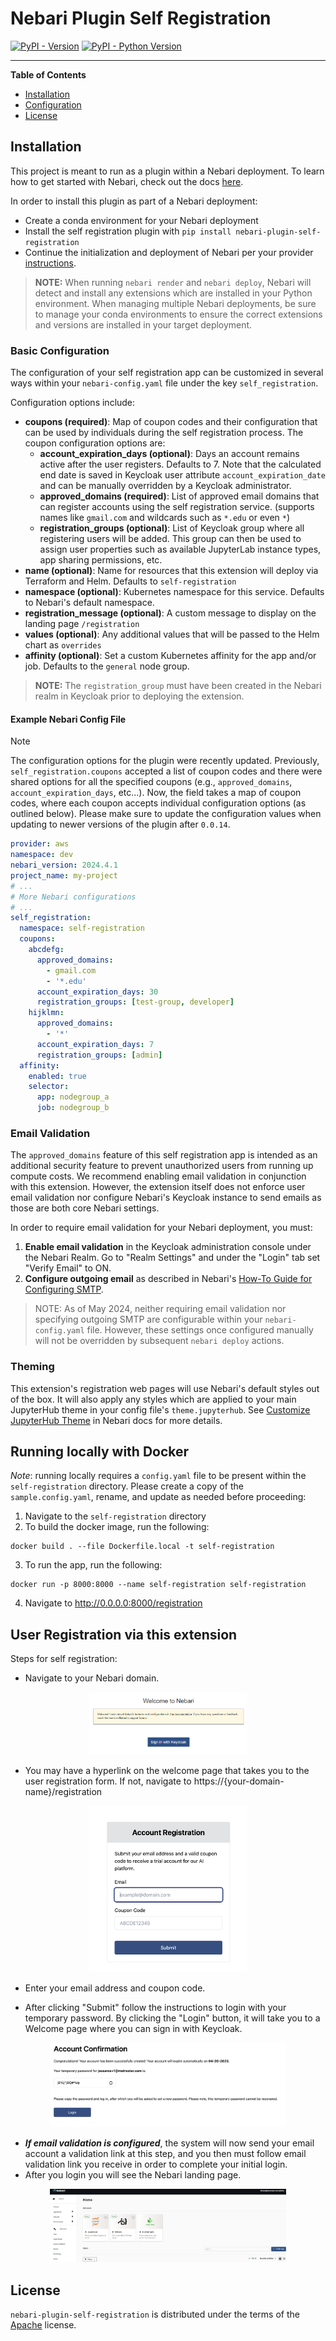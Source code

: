 # Nebari Plugin Self Registration

[![PyPI - Version](https://img.shields.io/pypi/v/nebari-plugin-self-registration.svg)](https://pypi.org/project/nebari-plugin-self-registration)
[![PyPI - Python Version](https://img.shields.io/pypi/pyversions/nebari-plugin-self-registration.svg)](https://pypi.org/project/nebari-plugin-self-registration)

---

**Table of Contents**

- [Installation](#installation)
- [Configuration](#configuration)
- [License](#license)

## Installation
This project is meant to run as a plugin within a Nebari deployment. To learn how to get started with Nebari, check out the docs [here](https://www.nebari.dev/docs/welcome).

In order to install this plugin as part of a Nebari deployment:
- Create a conda environment for your Nebari deployment
- Install the self registration plugin with `pip install nebari-plugin-self-registration`
- Continue the initialization and deployment of Nebari per your provider [instructions](https://www.nebari.dev/docs/explanations/provider-configuration).

> **NOTE:** When running `nebari render` and `nebari deploy`, Nebari will detect and install any extensions which are installed in your Python environment.  When managing multiple Nebari deployments, be sure to manage your conda environments to ensure the correct extensions and versions are installed in your target deployment.


### Basic Configuration
The configuration of your self registration app can be customized in several ways within your `nebari-config.yaml` file under the key `self_registration`.

Configuration options include:

- **coupons (required)**: Map of coupon codes and their configuration that can be used by individuals during the self registration process. The coupon configuration options are:
  - **account_expiration_days (optional)**: Days an account remains active after the user registers.  Defaults to 7.  Note that the calculated end date is saved in Keycloak user attribute `account_expiration_date` and can be manually overridden by a Keycloak administrator.
  - **approved_domains (required)**: List of approved email domains that can register accounts using the self registration service.  (supports names like `gmail.com` and wildcards such as `*.edu` or even `*`)
  - **registration_groups (optional)**: List of Keycloak group where all registering users will be added.  This group can then be used to assign user properties such as available JupyterLab instance types, app sharing permissions, etc.
- **name (optional)**: Name for resources that this extension will deploy via Terraform and Helm.  Defaults to `self-registration`
- **namespace (optional)**: Kubernetes namespace for this service.  Defaults to Nebari's default namespace.
- **registration_message (optional)**: A custom message to display on the landing page `/registration`
- **values (optional)**: Any additional values that will be passed to the Helm chart as `overrides`
- **affinity (optional)**: Set a custom Kubernetes affinity for the app and/or job.  Defaults to the `general` node group.


> **NOTE:** The `registration_group` must have been created in the Nebari realm in Keycloak prior to deploying the extension.

#### Example Nebari Config File

> [!NOTE]
> The configuration options for the plugin were recently updated. Previously, `self_registration.coupons` accepted a list of coupon codes and there were shared options for all the specified coupons (e.g., `approved_domains`, `account_expiration_days`, etc...). Now, the field takes a map of coupon codes, where each coupon accepts individual configuration options (as outlined below). Please make sure to update the configuration values when updating to newer versions of the plugin after `0.0.14`.

```yaml
provider: aws
namespace: dev
nebari_version: 2024.4.1
project_name: my-project
# ...
# More Nebari configurations
# ...
self_registration:
  namespace: self-registration
  coupons:
    abcdefg:
      approved_domains:
        - gmail.com
        - '*.edu'
      account_expiration_days: 30
      registration_groups: [test-group, developer]
    hijklmn:
      approved_domains:
        - '*'
      account_expiration_days: 7
      registration_groups: [admin]
  affinity:
    enabled: true
    selector:
      app: nodegroup_a
      job: nodegroup_b
```

### Email Validation

The `approved_domains` feature of this self registration app is intended as an additional security feature to prevent unauthorized users from running up compute costs.  We recommend enabling email validation in conjunction with this extension. However, the extension itself does not enforce user email validation nor configure Nebari's Keycloak instance to send emails as those are both core Nebari settings.

In order to require email validation for your Nebari deployment, you must:

1) **Enable email validation** in the Keycloak administration console under the Nebari Realm.  Go to "Realm Settings" and under the "Login" tab set "Verify Email" to ON.
2) **Configure outgoing email** as described in Nebari's [How-To Guide for Configuring SMTP](https://www.nebari.dev/docs/how-tos/configuring-smtp).

> NOTE: As of May 2024, neither requiring email validation nor specifying outgoing SMTP are configurable within your `nebari-config.yaml` file.  However, these settings once configured manually will not be overridden by subsequent `nebari deploy` actions.

### Theming

This extension's registration web pages will use Nebari's default styles out of the box.  It will also apply any styles which are applied to your main JupyterHub theme in your config file's `theme.jupyterhub`.  See [Customize JupyterHub Theme](https://www.nebari.dev/docs/explanations/customize-themes/) in Nebari docs for more details.

## Running locally with Docker

_Note_: running locally requires a `config.yaml` file to be present within the `self-registration` directory. Please create a copy of the `sample.config.yaml`, rename, and update as needed before proceeding:

1. Navigate to the `self-registration` directory
2. To build the docker image, run the following:

```
docker build . --file Dockerfile.local -t self-registration
```

3. To run the app, run the following:

```
docker run -p 8000:8000 --name self-registration self-registration
```

4. Navigate to http://0.0.0.0:8000/registration

## User Registration via this extension

Steps for self registration:

- Navigate to your Nebari domain.

<p align="center">
<picture>
  <source media="(prefers-color-scheme: light)" srcset="https://raw.githubusercontent.com/MetroStar/nebari-self-registration/main/images/welcome-nebari.png">
  <source media="(prefers-color-scheme: dark)" srcset="https://raw.githubusercontent.com/MetroStar/nebari-self-registration/main/images/welcome-nebari.png">
  <img alt="Nebari welcome screen." src="https://raw.githubusercontent.com/MetroStar/nebari-self-registration/main/images/welcome-nebari.png" width="50%"/>
</picture>
</p>

- You may have a hyperlink on the welcome page that takes you to the user registration form. If not, navigate to https://{your-domain-name}/registration

<p align="center">
<picture>
  <source media="(prefers-color-scheme: light)" srcset="https://raw.githubusercontent.com/MetroStar/nebari-self-registration/main/images/account-register.png">
  <source media="(prefers-color-scheme: dark)" srcset="https://raw.githubusercontent.com/MetroStar/nebari-self-registration/main/images/account-register.png">
  <img alt="Account registration screen." src="https://raw.githubusercontent.com/MetroStar/nebari-self-registration/main/images/account-register.png" width="50%"/>
</picture>
</p>

- Enter your email address and coupon code.

- After clicking "Submit" follow the instructions to login with your temporary password. By clicking the "Login" button, it will take you to a Welcome page where you can sign in with Keycloak.

<p align="center">
<picture>
  <source media="(prefers-color-scheme: light)" srcset="https://raw.githubusercontent.com/MetroStar/nebari-self-registration/main/images/account-confirm.png">
  <source media="(prefers-color-scheme: dark)" srcset="https://raw.githubusercontent.com/MetroStar/nebari-self-registration/main/images/account-confirm.png">
  <img alt="Account confirmation screen" src="https://raw.githubusercontent.com/MetroStar/nebari-self-registration/main/images/account-confirm.png" width="75%"/>
</picture>
</p>

- ***If email validation is configured***, the system will now send your email account a validation link at this step, and you then must follow email validation link you receive in order to complete your initial login.
- After you login you will see the Nebari landing page.

<p align="center">
<picture>
  <source media="(prefers-color-scheme: light)" srcset="https://raw.githubusercontent.com/MetroStar/nebari-self-registration/main/images/nebari-splash.png">
  <source media="(prefers-color-scheme: dark)" srcset="https://raw.githubusercontent.com/MetroStar/nebari-self-registration/main/images/nebari-splash.png">
  <img alt="Nebari splash page." src="https://raw.githubusercontent.com/MetroStar/nebari-self-registration/main/images/nebari-splash.png" width="75%"/>
</picture>
</p>

## License

`nebari-plugin-self-registration` is distributed under the terms of the [Apache](./LICENSE.md) license.
